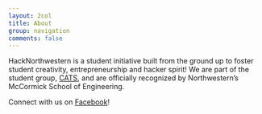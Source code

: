 ```yaml
---
layout: 2col
title: About
group: navigation
comments: false
---
```



HackNorthwestern is a student initiative built from the ground up to foster student creativity, entrepreneurship and hacker spirit! We are part of the student group, [CATS](http://nucats.org), and are officially recognized by Northwestern’s McCormick School of Engineering.

Connect with us on [Facebook](http://facebook.com/HackNorthwestern)!